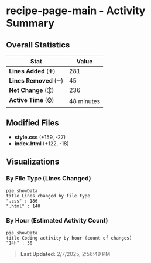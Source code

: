 # recipe-page-main - Activity Summary 

## Overall Statistics

| Stat                   | Value                                                             |
| ---------------------- | ----------------------------------------------------------------- |
| **Lines Added** (➕)   | 281                                          |
| **Lines Removed** (➖) | 45                                        |
| **Net Change** (↕)    | 236                |
| **Active Time** (⌚)   | 48 minutes |


## Modified Files
- **style.css** (+159, -27)
- **index.html** (+122, -18)

## Visualizations

### By File Type (Lines Changed)

```mermaid
pie showData
title Lines changed by file type
".css" : 186
".html" : 140
```

### By Hour (Estimated Activity Count)

```mermaid
pie showData
title Coding activity by hour (count of changes)
"14h" : 30
```


> **Last Updated:** 2/7/2025, 2:56:49 PM